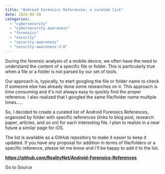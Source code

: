 ```yaml
---
title: "Android Forensics References: a curated list"
date: 2025-03-19
categories: 
  - "cybersecurity"
  - "cybersecurity-awareness"
  - "forensics"
  - "security"
  - "security-awareness"
  - "security-awareness-3-0"
---
```


During the forensic analysis of a mobile device, we often have the need to understand the content of a specific file or folder. This is particularly true when a file or a folder is not parsed by our set of tools. 

Our approach is, typically, to start googling the file or folder name to check if someone else has already done some researches on it. This approach is time consuming and it's not always easy to quickly find the proper reference. I also realized that I googled the same file/folder name multiple times.....

So, I decided to create a curated list of Android Forensics References, organized by folder with specific references (links to blog post, research paper, articles, and so on) for each interesting file. I plan to realize in a near future a similar page for iOS.

The list is available as a GitHub repository to make it easier to keep it updated. If you have any proposal for addition in terms of file/folders or a specific reference, please let me know and I'll be happy to add it to the list.

**https://github.com/RealityNet/Android-Forensics-References**

  

Go to Source
